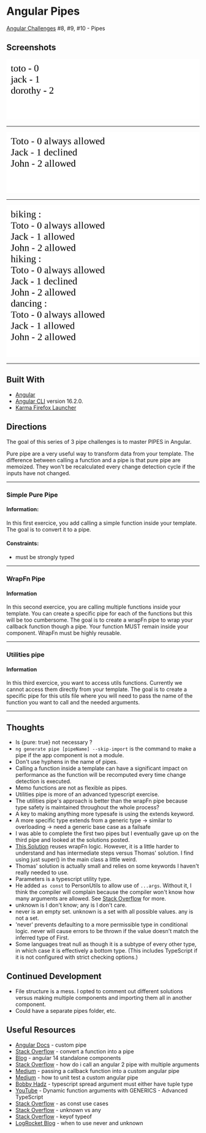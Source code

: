 # Angular Pipes

[Angular Challenges](https://github.com/tomalaforge/angular-challenges) #8, #9, #10 - Pipes

## Screenshots

![](screenshots/angular-pipes-easy.png "Simple Pure Pipe")

***

![](screenshots/angular-pipes-intermediate.png "WrapFn Pipe")

***

![](screenshots/angular-pipes-hard.png "Utilities Pipe")

***

## Built With

- [Angular](https://angular.io)
- [Angular CLI](https://github.com/angular/angular-cli) version 16.2.0.
- [Karma Firefox Launcher](https://www.npmjs.com/package/karma-firefox-launcher)

## Directions

The goal of this series of 3 pipe challenges is to master PIPES in Angular.

Pure pipe are a very useful way to transform data from your template. The difference between calling a function and a pipe is that pure pipe are memoized. They won't be recalculated every change detection cycle if the inputs have not changed.

***

### Simple Pure Pipe

#### Information:

In this first exercice, you add calling a simple function inside your template. The goal is to convert it to a pipe.

#### Constraints:

- must be strongly typed

***

### WrapFn Pipe

#### Information

In this second exercice, you are calling multiple functions inside your template. You can create a specific pipe for each of the functions but this will be too cumbersome. The goal is to create a wrapFn pipe to wrap your callback function though a pipe. Your function MUST remain inside your component. WrapFn must be highly reusable.

***

### Utilities pipe

#### Information

In this third exercice, you want to access utils functions. Currently we cannot access them directly from your template. The goal is to create a specific pipe for this utils file where you will need to pass the name of the function you want to call and the needed arguments.

***

## Thoughts
 
- Is {pure: true} not necessary ?
- `ng generate pipe [pipeName] --skip-import` is the command to make a pipe if the app component is not a module.  
- Don't use hyphens in the name of pipes.  
- Calling a function inside a template can have a significant impact on performance as the function will be recomputed every time change detection is executed. 
- Memo functions are not as flexible as pipes. 
- Utilities pipe is more of an advanced typescript exercise. 
- The utilities pipe's approach is better than the wrapFn pipe because type safety is maintained throughout the whole process? 
- A key to making anything more typesafe is using the extends keyword.
- A more specific type extends from a generic type -> similar to overloading -> need a generic base case as a failsafe
- I was able to complete the first two pipes but I eventually gave up on the third pipe and looked at the solutions posted.  
- [This Solution](https://github.com/tomalaforge/angular-challenges/pull/20/files) reuses wrapFn logic.  However, it is a little harder to understand and has intermediate steps versus Thomas' solution.  I find using just super() in the main class a little weird.
- Thomas' solution is actually small and relies on some keywords I haven't really needed to use.  
- Parameters is a typescript utility type.  
- He added `as const` to PersonUtils to allow use of `...args`.  Without it, I think the compiler will complain because the compiler won't know how many arguments are allowed. See [Stack Overflow](https://stackoverflow.com/questions/66993264/what-does-the-as-const-mean-in-typescript-and-what-is-its-use-case) for more.  
- unknown is I don't know; any is I don't care.
- never is an empty set. unknown is a set with all possible values.  any is not a set.
- 'never' prevents defaulting to a more permissible type in conditional logic.  never will cause errors to be thrown if the value doesn't match the inferred type of First.  
- Some languages treat null as though it is a subtype of every other type, in which case it is effectively a bottom type. (This includes TypeScript if it is not configured with strict checking options.)

## Continued Development

- File structure is a mess.  I opted to comment out different solutions versus making multiple components and importing them all in another component. 
- Could have a separate pipes folder, etc.

## Useful Resources

- [Angular Docs](https://angular.io/guide/pipes-custom-data-trans) - custom pipe
- [Stack Overflow](https://stackoverflow.com/questions/56264992/how-to-convert-a-function-into-a-pipe-function) - convert a function into a pipe
- [Blog](https://kgajera.com/blog/angular-14-standalone-components/) - angular 14 standalone components
- [Stack Overflow](https://stackoverflow.com/questions/36816788/how-do-i-call-an-angular-2-pipe-with-multiple-arguments) - how do i call an angular 2 pipe with multiple arguments
- [Medium](https://medium.com/@bilalhaidar/passing-a-callback-function-into-a-custom-angular-pipe-e04e920ff355) - passing a callback function into a custom angular pipe
- [Medium](https://marklowg.medium.com/how-to-unit-test-a-custom-angular-pipe-744f20a97f5) - how to unit test a custom angular pipe
- [Bobby Hadz](https://bobbyhadz.com/blog/typescript-spread-argument-must-either-have-tuple-type) - typescript spread argument must either have tuple type
- [YouTube](https://www.youtube.com/watch?v=YE_3WwX-Dl8) - Dynamic function arguments with GENERICS - Advanced TypeScript
- [Stack Overflow](https://stackoverflow.com/questions/66993264/what-does-the-as-const-mean-in-typescript-and-what-is-its-use-case) - as const use cases
- [Stack Overflow](https://stackoverflow.com/questions/51439843/unknown-vs-any) - unknown vs any
- [Stack Overflow](https://stackoverflow.com/questions/55377365/what-does-keyof-typeof-mean-in-typescript) - keyof typeof
- [LogRocket Blog](https://blog.logrocket.com/when-to-use-never-unknown-typescript/) - when to use never and unknown
